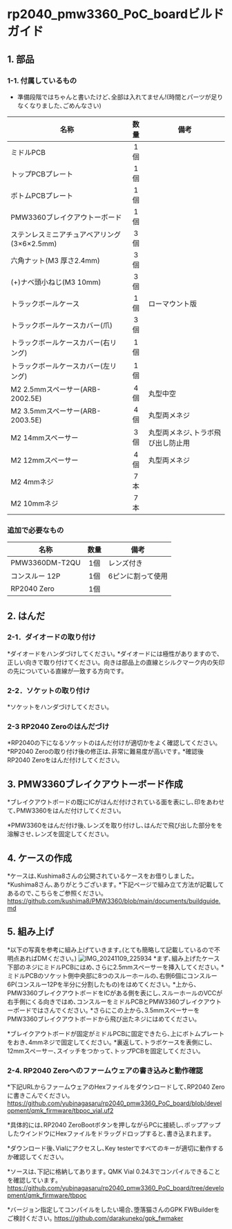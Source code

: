 # rp2040_pmw3360_PoC_boardビルドガイド
## 1. 部品
### 1-1. 付属しているもの

* 準備段階ではちゃんと書いたけど､全部は入れてません!(時間とパーツが足りなくなりました､ごめんなさい)
  
|名称|数量|備考|
|----|:---:|----|
|ミドルPCB | 1個 | |
|トップPCBプレート| 1個  | |
|ボトムPCBプレート | 1個 | |
|PMW3360ブレイクアウトーボード|1個||
|ステンレスミニアチュアベアリング(3×6×2.5mm)|3個||
|六角ナット(M3 厚さ2.4mm)|3個||
|(+)ナベ頭小ねじ(M3 10mm)|3個||
|トラックボールケース|1個|ローマウント版|
|トラックボールケースカバー(爪)|3個||
|トラックボールケースカバー(右リング)|1個||
|トラックボールケースカバー(左リング)|1個||
|M2 2.5mmスペーサー(ARB-2002.5E)|4個|丸型中空|
|M2 3.5mmスペーサー(ARB-2003.5E)|4個|丸型両メネジ|
|M2 14mmスペーサー|3個|丸型両メネジ､トラボ飛び出し防止用| 
|M2 12mmスペーサー|4個|丸型両メネジ|
|M2 4mmネジ|7本|
|M2 10mmネジ|7本|

### 追加で必要なもの
|名称|数量|備考|
|----|:---:|----|
|PMW3360DM-T2QU|1個|レンズ付き|
|コンスルー 12P|1個|6ピンに割って使用|
|RP2040 Zero|1個||

## 2. はんだ
### 2-1．ダイオードの取り付け
*ダイオードをハンダづけしてください｡
*ダイオードには極性がありますので、正しい向きで取り付けてください。向きは部品上の直線とシルクマーク内の矢印の先についている直線が一致する方向です。  


### 2-2．ソケットの取り付け
*ソケットをハンダづけしてください｡

### 2-3 RP2040 Zeroのはんだづけ
*RP2040の下になるソケットのはんだ付けが適切かをよく確認してください｡
*RP2040 Zeroの取り付け後の修正は､非常に難易度が高いです｡
*確認後RP2040 Zeroをはんだ付けしてください｡


## 3. PMW3360ブレイクアウトーボード作成
*ブレイクアウトボードの既にICがはんだ付けされている⾯を表にし､印をあわせて､PMW3360をはんだ付けしてください｡

*PMW3360をはんだ付け後､レンズを取り付けし､はんだで飛び出した部分をを溶解させ､レンズを固定してください｡


## 4. ケースの作成
*ケースは､Kushima8さんの公開されているケースをお借りしました｡
*Kushima8さん､ありがとうございます｡
*下記ページで組み立て方法が記載してあるので､こちらをご参照ください｡
https://github.com/kushima8/PMW3360/blob/main/documents/buildguide.md

## 5. 組み上げ
*以下の写真を参考に組み上げていきます｡(とても簡略して記載しているので不明点あればDMください｡)
![IMG_20241109_225934](https://github.com/user-attachments/assets/0b4a3290-d9a4-4b0e-bede-cc7bcc9d7a8a)
*まず､組み上げたケース下部のネジにミドルPCBにはめ､さらに2.5mmスペーサーを挿入してください｡
*ミドルPCBのソケット側中央部に8つのスルーホールの､右側6個にコンスルー 6P(コンスルー12Pを半分に分割したもの)をはめてください｡
*上から､ PMW3360ブレイクアウトボードをICがある側を表にし､スルーホールのVCCが右手側にくる向きではめ､コンスルーをミドルPCBとPMW3360ブレイクアウトーボードではさんでください｡
*さらにこの上から､3.5mmスペーサーをPMW3360ブレイクアウトボードから飛び出たネジにはめてください｡

*ブレイクアウトボードが固定がミドルPCBに固定できたら､上にボトムプレートをおき､4mmネジで固定してください｡
*裏返して､トラボケースを表側にし､12mmスペーサー､スイッチをつかって､トップPCBを固定してください｡

### 2-4. RP2040 Zeroへのファームウェアの書き込みと動作確認
*下記URLからファームウェアのHexファイルをダウンロードして､RP2040 Zeroに書きこんでください｡
https://github.com/yubinagasaru/rp2040_pmw3360_PoC_board/blob/development/qmk_firmware/tbpoc_vial.uf2

*具体的には､RP2040 ZeroBootボタンを押しながらPCに接続し､ポップアップしたウインドウにHexファイルをドラッグドロップすると､書き込まれます｡

*ダウンロード後､Vialにアクセスし､Key testerですべてのキーが適切に動作するか確認してください｡

*ソースは､下記に格納してあります｡ QMK Vial 0.24.3でコンパイルできることを確認しています｡
https://github.com/yubinagasaru/rp2040_pmw3360_PoC_board/tree/development/qmk_firmware/tbpoc

*バージョン指定してコンパイルをしたい場合､堕落猫さんのGPK FWBuilderをご検討ください｡
https://github.com/darakuneko/gpk_fwmaker

